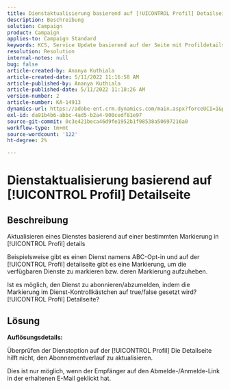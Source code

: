 ```yaml
---
title: Dienstaktualisierung basierend auf [!UICONTROL Profil] Detailseite
description: Beschreibung
solution: Campaign
product: Campaign
applies-to: Campaign Standard
keywords: KCS, Service Update basierend auf der Seite mit Profildetails
resolution: Resolution
internal-notes: null
bug: false
article-created-by: Ananya Kuthiala
article-created-date: 5/11/2022 11:16:58 AM
article-published-by: Ananya Kuthiala
article-published-date: 5/11/2022 11:18:26 AM
version-number: 2
article-number: KA-14913
dynamics-url: https://adobe-ent.crm.dynamics.com/main.aspx?forceUCI=1&pagetype=entityrecord&etn=knowledgearticle&id=9bbe52db-1bd1-ec11-a7b5-0022480a8e40
exl-id: da91b4b6-abbc-4ad5-b2a4-900cedf81e97
source-git-commit: 0c3e421beca46d9fe1952b1f98538a50697216a0
workflow-type: tm+mt
source-wordcount: '122'
ht-degree: 2%

---
```


# Dienstaktualisierung basierend auf [!UICONTROL Profil] Detailseite

## Beschreibung


Aktualisieren eines Dienstes basierend auf einer bestimmten Markierung in [!UICONTROL Profil] details

Beispielsweise gibt es einen Dienst namens ABC-Opt-in und auf der [!UICONTROL Profil] detailseite gibt es eine Markierung, um die verfügbaren Dienste zu markieren bzw. deren Markierung aufzuheben.

Ist es möglich, den Dienst zu abonnieren/abzumelden, indem die Markierung im Dienst-Kontrollkästchen auf true/false gesetzt wird? [!UICONTROL Profil] Detailseite?

## Lösung

<b>Auflösungsdetails:</b>

Überprüfen der Dienstoption auf der [!UICONTROL Profil] Die Detailseite hilft nicht, den Abonnementverlauf zu aktualisieren.

Dies ist nur möglich, wenn der Empfänger auf den Abmelde-/Anmelde-Link in der erhaltenen E-Mail geklickt hat.
